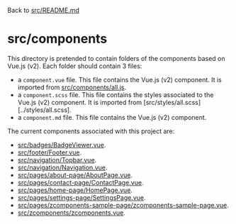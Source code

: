 Back to [src/README.md](../README.md)

# src/components

This directory is pretended to contain folders of the components based on Vue.js (v2). Each folder should contain 3 files:
  - a `component.vue` file. This file contains the Vue.js (v2) component. It is imported from [src/components/all.js](./all.js).
  - a `component.scss` file. This file contains the styles associated to the Vue.js (v2) component. It is imported from [src/styles/all.scss][../styles/all.scss].
  - a `component.md` file. This file contains the Vue.js (v2) component.

The current components associated with this project are:

- [src/badges/BadgeViewer.vue](src/badges/BadgeViewer.md).
- [src/footer/Footer.vue](src/footer/Footer.md).
- [src/navigation/Topbar.vue](src/navigation/Topbar.md).
- [src/navigation/Navigation.vue](src/navigation/Navigation.md).
- [src/pages/about-page/AboutPage.vue](src/navigation/about-page/AboutPage.md).
- [src/pages/contact-page/ContactPage.vue](src/navigation/contact-page/ContactPage.md).
- [src/pages/home-page/HomePage.vue](src/navigation/home-page/HomePage.md).
- [src/pages/settings-page/SettingsPage.vue](src/navigation/settings-page/SettingsPage.md).
- [src/pages/zcomponents-sample-page/zcomponents-sample-page.vue](src/navigation/zcomponents-sample-page/zcomponents-sample-page.md).
- [src/zcomponents/zcomponents.vue](src/zcomponents/zcomponents.md).